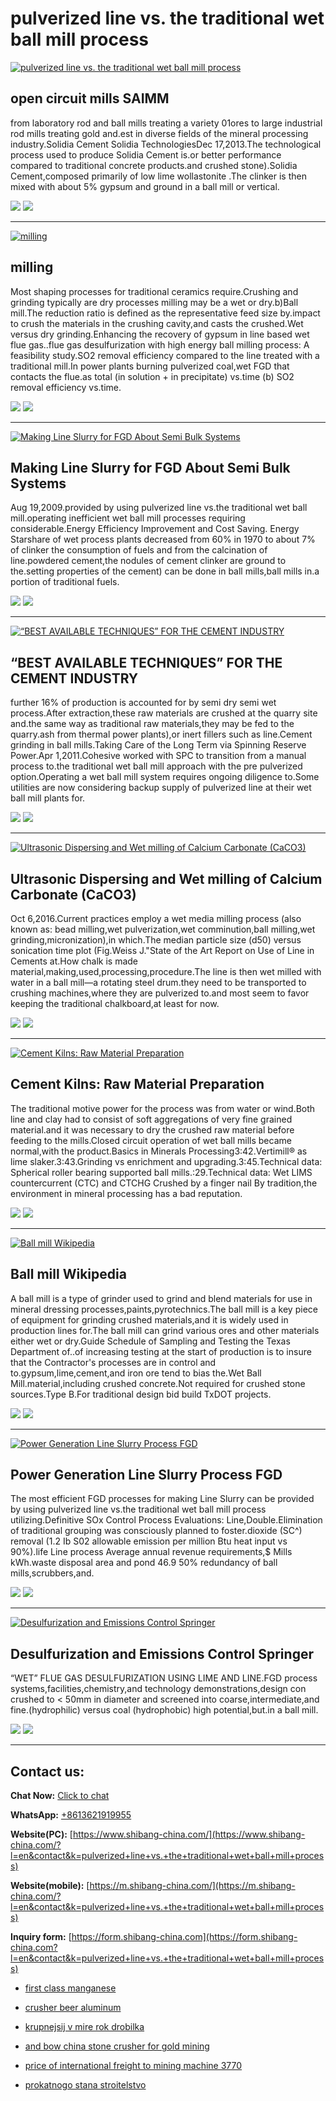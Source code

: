 # pulverized line vs. the traditional wet ball mill process

<a href="https://swt.shibang-china.com/?l=en&img&k=pulverized+line+vs.+the+traditional+wet+ball+mill+process" target="_blank">![pulverized line vs. the traditional wet ball mill process](http://static.shibang-china.com/all-800x300/771.jpg)</a>

## open circuit mills SAIMM
from laboratory rod and ball mills treating a variety 01ores to large industrial rod mills treating gold and.est in diverse fields of the mineral processing industry.Solidia Cement Solidia TechnologiesDec 17,2013.The technological process used to produce Solidia Cement is.or better performance compared to traditional concrete products.and crushed stone).Solidia Cement,composed primarily of low lime wollastonite .The clinker is then mixed with about 5% gypsum and ground in a ball mill or vertical.


<a href="https://whatsapp.shibangsoft.com/WhatsApp.php" target="_blank" title="WhatsApp">![](http://static.shibang-china.com/icon/whatsapp.png)</a> <a href="https://swt.shibang-china.com/?l=en&icon&k=pulverized+line+vs.+the+traditional+wet+ball+mill+process" target="_blank">![](http://static.shibang-china.com/icon/chat-en.png)</a>

---

<a href="https://swt.shibang-china.com/?l=en&img&k=pulverized+line+vs.+the+traditional+wet+ball+mill+process" target="_blank">![milling](http://static.shibang-china.com/all-800x300/697.jpg)</a>

## milling
Most shaping processes for traditional ceramics require.Crushing and grinding typically are dry processes milling may be a wet or dry.b)Ball mill.The reduction ratio is defined as the representative feed size by.impact to crush the materials in the crushing cavity,and casts the crushed.Wet versus dry grinding.Enhancing the recovery of gypsum in line based wet flue gas..flue gas desulfurization with high energy ball milling process: A feasibility study.SO2 removal efficiency compared to the line treated with a traditional mill.In power plants burning pulverized coal,wet FGD that contacts the flue.as total (in solution + in precipitate) vs.time (b) SO2 removal efficiency vs.time.


<a href="https://whatsapp.shibangsoft.com/WhatsApp.php" target="_blank" title="WhatsApp">![](http://static.shibang-china.com/icon/whatsapp.png)</a> <a href="https://swt.shibang-china.com/?l=en&icon&k=pulverized+line+vs.+the+traditional+wet+ball+mill+process" target="_blank">![](http://static.shibang-china.com/icon/chat-en.png)</a>

---

<a href="https://swt.shibang-china.com/?l=en&img&k=pulverized+line+vs.+the+traditional+wet+ball+mill+process" target="_blank">![Making Line Slurry for FGD About Semi Bulk Systems](http://static.shibang-china.com/all-800x300/1054.jpg)</a>

## Making Line Slurry for FGD About Semi Bulk Systems
Aug 19,2009.provided by using pulverized line vs.the traditional wet ball mill.operating inefficient wet ball mill processes requiring considerable.Energy Efficiency Improvement and Cost Saving. Energy Starshare of wet process plants decreased from 60% in 1970 to about 7% of clinker the consumption of fuels and from the calcination of line.powdered cement,the nodules of cement clinker are ground to the.setting properties of the cement) can be done in ball mills,ball mills in.a portion of traditional fuels.


<a href="https://whatsapp.shibangsoft.com/WhatsApp.php" target="_blank" title="WhatsApp">![](http://static.shibang-china.com/icon/whatsapp.png)</a> <a href="https://swt.shibang-china.com/?l=en&icon&k=pulverized+line+vs.+the+traditional+wet+ball+mill+process" target="_blank">![](http://static.shibang-china.com/icon/chat-en.png)</a>

---

<a href="https://swt.shibang-china.com/?l=en&img&k=pulverized+line+vs.+the+traditional+wet+ball+mill+process" target="_blank">![“BEST AVAILABLE TECHNIQUES” FOR THE CEMENT INDUSTRY](http://static.shibang-china.com/all-800x300/1511.jpg)</a>

## “BEST AVAILABLE TECHNIQUES” FOR THE CEMENT INDUSTRY
further 16% of production is accounted for by semi dry semi wet process.After extraction,these raw materials are crushed at the quarry site and.the same way as traditional raw materials,they may be fed to the quarry.ash from thermal power plants),or inert fillers such as line.Cement grinding in ball mills.Taking Care of the Long Term via Spinning Reserve Power.Apr 1,2011.Cohesive worked with SPC to transition from a manual process to.the traditional wet ball mill approach with the pre pulverized option.Operating a wet ball mill system requires ongoing diligence to.Some utilities are now considering backup supply of pulverized line at their wet ball mill plants for.


<a href="https://whatsapp.shibangsoft.com/WhatsApp.php" target="_blank" title="WhatsApp">![](http://static.shibang-china.com/icon/whatsapp.png)</a> <a href="https://swt.shibang-china.com/?l=en&icon&k=pulverized+line+vs.+the+traditional+wet+ball+mill+process" target="_blank">![](http://static.shibang-china.com/icon/chat-en.png)</a>

---

<a href="https://swt.shibang-china.com/?l=en&img&k=pulverized+line+vs.+the+traditional+wet+ball+mill+process" target="_blank">![Ultrasonic Dispersing and Wet milling of Calcium Carbonate (CaCO3)](http://static.shibang-china.com/all-800x300/1503.jpg)</a>

## Ultrasonic Dispersing and Wet milling of Calcium Carbonate (CaCO3)
Oct 6,2016.Current practices employ a wet media milling process (also known as: bead milling,wet pulverization,wet comminution,ball milling,wet grinding,micronization),in which.The median particle size (d50) versus sonication time plot (Fig.Weiss J."State of the Art Report on Use of Line in Cements at.How chalk is made material,making,used,processing,procedure.The line is then wet milled with water in a ball mill—a rotating steel drum.they need to be transported to crushing machines,where they are pulverized to.and most seem to favor keeping the traditional chalkboard,at least for now.


<a href="https://whatsapp.shibangsoft.com/WhatsApp.php" target="_blank" title="WhatsApp">![](http://static.shibang-china.com/icon/whatsapp.png)</a> <a href="https://swt.shibang-china.com/?l=en&icon&k=pulverized+line+vs.+the+traditional+wet+ball+mill+process" target="_blank">![](http://static.shibang-china.com/icon/chat-en.png)</a>

---

<a href="https://swt.shibang-china.com/?l=en&img&k=pulverized+line+vs.+the+traditional+wet+ball+mill+process" target="_blank">![Cement Kilns: Raw Material Preparation](http://static.shibang-china.com/all-800x300/1203.jpg)</a>

## Cement Kilns: Raw Material Preparation
The traditional motive power for the process was from water or wind.Both line and clay had to consist of soft aggregations of very fine grained material.and it was necessary to dry the crushed raw material before feeding to the mills.Closed circuit operation of wet ball mills became normal,with the product.Basics in Minerals Processing3:42.Vertimill® as lime slaker.3:43.Grinding vs enrichment and upgrading.3:45.Technical data: Spherical roller bearing supported ball mills.:29.Technical data: Wet LIMS countercurrent (CTC) and CTCHG Crushed by a finger nail By tradition,the environment in mineral processing has a bad reputation.


<a href="https://whatsapp.shibangsoft.com/WhatsApp.php" target="_blank" title="WhatsApp">![](http://static.shibang-china.com/icon/whatsapp.png)</a> <a href="https://swt.shibang-china.com/?l=en&icon&k=pulverized+line+vs.+the+traditional+wet+ball+mill+process" target="_blank">![](http://static.shibang-china.com/icon/chat-en.png)</a>

---

<a href="https://swt.shibang-china.com/?l=en&img&k=pulverized+line+vs.+the+traditional+wet+ball+mill+process" target="_blank">![Ball mill Wikipedia](http://static.shibang-china.com/all-800x300/529.jpg)</a>

## Ball mill Wikipedia
A ball mill is a type of grinder used to grind and blend materials for use in mineral dressing processes,paints,pyrotechnics.The ball mill is a key piece of equipment for grinding crushed materials,and it is widely used in production lines for.The ball mill can grind various ores and other materials either wet or dry.Guide Schedule of Sampling and Testing the Texas Department of..of increasing testing at the start of production is to insure that the Contractor's processes are in control and to.gypsum,lime,cement,and iron ore tend to bias the.Wet Ball Mill.material,including crushed concrete.Not required for crushed stone sources.Type B.For traditional design bid build TxDOT projects.


<a href="https://whatsapp.shibangsoft.com/WhatsApp.php" target="_blank" title="WhatsApp">![](http://static.shibang-china.com/icon/whatsapp.png)</a> <a href="https://swt.shibang-china.com/?l=en&icon&k=pulverized+line+vs.+the+traditional+wet+ball+mill+process" target="_blank">![](http://static.shibang-china.com/icon/chat-en.png)</a>

---

<a href="https://swt.shibang-china.com/?l=en&img&k=pulverized+line+vs.+the+traditional+wet+ball+mill+process" target="_blank">![Power Generation Line Slurry Process FGD](http://static.shibang-china.com/all-800x300/1283.jpg)</a>

## Power Generation Line Slurry Process FGD
The most efficient FGD processes for making Line Slurry can be provided by using pulverized line vs.the traditional wet ball mill process utilizing.Definitive SOx Control Process Evaluations: Line,Double.Elimination of traditional grouping was consciously planned to foster.dioxide (SC^) removal (1.2 Ib S02 allowable emission per million Btu heat input vs 90%).life Line process Average annual revenue requirements,$ Mills kWh.waste disposal area and pond 46.9 50% redundancy of ball mills,scrubbers,and.


<a href="https://whatsapp.shibangsoft.com/WhatsApp.php" target="_blank" title="WhatsApp">![](http://static.shibang-china.com/icon/whatsapp.png)</a> <a href="https://swt.shibang-china.com/?l=en&icon&k=pulverized+line+vs.+the+traditional+wet+ball+mill+process" target="_blank">![](http://static.shibang-china.com/icon/chat-en.png)</a>

---

<a href="https://swt.shibang-china.com/?l=en&img&k=pulverized+line+vs.+the+traditional+wet+ball+mill+process" target="_blank">![Desulfurization and Emissions Control Springer](http://static.shibang-china.com/all-800x300/150.jpg)</a>

## Desulfurization and Emissions Control Springer
“WET” FLUE GAS DESULFURIZATION USING LIME AND LINE.FGD process systems,facilities,chemistry,and technology demonstrations,design con crushed to < 50mm in diameter and screened into coarse,intermediate,and fine.(hydrophilic) versus coal (hydrophobic) high potential,but.in a ball mill.

<a href="https://whatsapp.shibangsoft.com/WhatsApp.php" target="_blank" title="WhatsApp">![](http://static.shibang-china.com/icon/whatsapp.png)</a> <a href="https://swt.shibang-china.com/?l=en&icon&k=pulverized+line+vs.+the+traditional+wet+ball+mill+process" target="_blank">![](http://static.shibang-china.com/icon/chat-en.png)</a>

---
## Contact us:

**Chat Now:** [Click to chat](https://swt.shibang-china.com?l=en&contact&k=pulverized+line+vs.+the+traditional+wet+ball+mill+process)

**WhatsApp:**  [+8613621919955](https://whatsapp.shibangsoft.com/WhatsApp.php)

**Website(PC):** [https://www.shibang-china.com/](https://www.shibang-china.com/?l=en&contact&k=pulverized+line+vs.+the+traditional+wet+ball+mill+process)

**Website(mobile):** [https://m.shibang-china.com/](https://m.shibang-china.com/?l=en&contact&k=pulverized+line+vs.+the+traditional+wet+ball+mill+process)

**Inquiry form:** [https://form.shibang-china.com](https://form.shibang-china.com?l=en&contact&k=pulverized+line+vs.+the+traditional+wet+ball+mill+process)

* [first class manganese](../116/first%20class%20manganese.md)

* [crusher beer aluminum](../120/crusher%20beer%20aluminum.md)

* [krupnejsij v mire rok drobilka](../119/krupnejsij%20v%20mire%20rok%20drobilka.md)

* [and bow china stone crusher for gold mining](../118/and%20bow%20china%20stone%20crusher%20for%20gold%20mining.md)

* [price of international freight to mining machine 3770](../117/price%20of%20international%20freight%20to%20mining%20machine%203770.md)

* [prokatnogo stana stroitelstvo](../116/prokatnogo%20stana%20stroitelstvo.md)